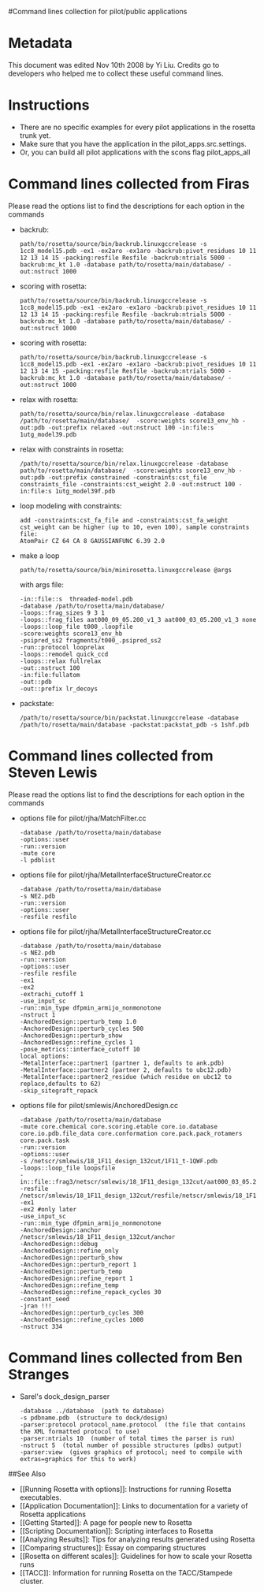 #Command lines collection for pilot/public applications

Metadata
========

This document was edited Nov 10th 2008 by Yi Liu. Credits go to developers who helped me to collect these useful command lines.

Instructions
============

-   There are no specific examples for every pilot applications in the rosetta trunk yet.
-   Make sure that you have the application in the pilot\_apps.src.settings.
-   Or, you can build all pilot applications with the scons flag pilot\_apps\_all

Command lines collected from Firas
==================================

Please read the options list to find the descriptions for each option in the commands

-   backrub:

    ```
    path/to/rosetta/source/bin/backrub.linuxgccrelease -s 1cc8_model15.pdb -ex1 -ex2aro -ex1aro -backrub:pivot_residues 10 11 12 13 14 15 -packing:resfile Resfile -backrub:ntrials 5000 -backrub:mc_kt 1.0 -database path/to/rosetta/main/database/ -out:nstruct 1000
    ```

-   scoring with rosetta:

    ```
    path/to/rosetta/source/bin/backrub.linuxgccrelease -s 1cc8_model15.pdb -ex1 -ex2aro -ex1aro -backrub:pivot_residues 10 11 12 13 14 15 -packing:resfile Resfile -backrub:ntrials 5000 -backrub:mc_kt 1.0 -database path/to/rosetta/main/database/ -out:nstruct 1000
    ```

-   scoring with rosetta:

    ```
    path/to/rosetta/source/bin/backrub.linuxgccrelease -s 1cc8_model15.pdb -ex1 -ex2aro -ex1aro -backrub:pivot_residues 10 11 12 13 14 15 -packing:resfile Resfile -backrub:ntrials 5000 -backrub:mc_kt 1.0 -database path/to/rosetta/main/database/ -out:nstruct 1000
    ```

-   relax with rosetta:

    ```
    path/to/rosetta/source/bin/relax.linuxgccrelease -database /path/to/rosetta/main/database/  -score:weights score13_env_hb -out:pdb -out:prefix relaxed -out:nstruct 100 -in:file:s 1utg_model39.pdb 
    ```

-   relax with constraints in rosetta:

    ```
    /path/to/rosetta/source/bin/relax.linuxgccrelease -database path/to/rosetta/main/database/  -score:weights score13_env_hb -out:pdb -out:prefix constrained -constraints:cst_file constraints_file -constraints:cst_weight 2.0 -out:nstruct 100 -in:file:s 1utg_model39f.pdb
    ```

-   loop modeling with constraints:

    ```
    add -constraints:cst_fa_file and -constraints:cst_fa_weight
    cst_weight can be higher (up to 10, even 100), sample constraints file:
    AtomPair CZ 64 CA 8 GAUSSIANFUNC 6.39 2.0
    ```

-   make a loop

    ```
    path/to/rosetta/source/bin/minirosetta.linuxgccrelease @args
    ```
    with args file:
    ```
    -in::file::s  threaded-model.pdb
    -database /path/to/rosetta/main/database/
    -loops::frag_sizes 9 3 1
    -loops::frag_files aat000_09_05.200_v1_3 aat000_03_05.200_v1_3 none
    -loops::loop_file t000_.loopfile
    -score:weights score13_env_hb
    -psipred_ss2 fragments/t000_.psipred_ss2
    -run::protocol looprelax
    -loops::remodel quick_ccd
    -loops::relax fullrelax
    -out::nstruct 100
    -in:file:fullatom
    -out::pdb
    -out::prefix lr_decoys
    ```

-   packstate:

    ```
    /path/to/rosetta/source/bin/packstat.linuxgccrelease -database /path/to/rosetta/main/database -packstat:packstat_pdb -s 1shf.pdb
    ```

Command lines collected from Steven Lewis
=========================================

Please read the options list to find the descriptions for each option in the commands

-   options file for pilot/rjha/MatchFilter.cc

    ```
    -database /path/to/rosetta/main/database
    -options::user
    -run::version
    -mute core
    -l pdblist
    ```

-   options file for pilot/rjha/MetalInterfaceStructureCreator.cc

    ```
    -database /path/to/rosetta/main/database
    -s NE2.pdb
    -run::version
    -options::user
    -resfile resfile
    ```

-   options file for pilot/rjha/MetalInterfaceStructureCreator.cc

    ```
    -database /path/to/rosetta/main/database
    -s NE2.pdb
    -run::version
    -options::user
    -resfile resfile
    -ex1
    -ex2
    -extrachi_cutoff 1
    -use_input_sc
    -run::min_type dfpmin_armijo_nonmonotone
    -nstruct 1
    -AnchoredDesign::perturb_temp 1.0
    -AnchoredDesign::perturb_cycles 500
    -AnchoredDesign::perturb_show
    -AnchoredDesign::refine_cycles 1
    -pose_metrics::interface_cutoff 10
    local options:
    -MetalInterface::partner1 (partner 1, defaults to ank.pdb)
    -MetalInterface::partner2 (partner 2, defaults to ubc12.pdb)
    -MetalInterface::partner2_residue (which residue on ubc12 to replace,defaults to 62)
    -skip_sitegraft_repack
    ```

-   options file for pilot/smlewis/AnchoredDesign.cc

    ```
    -database /path/to/rosetta/main/database
    -mute core.chemical core.scoring.etable core.io.database
    core.io.pdb.file_data core.conformation core.pack.pack_rotamers
    core.pack.task
    -run::version
    -options::user
    -s /netscr/smlewis/18_1F11_design_132cut/1F11_t-1QWF.pdb
    -loops::loop_file loopsfile
    -in::file::frag3/netscr/smlewis/18_1F11_design_132cut/aat000_03_05.200_v1_3.plusSH3.gz
    -resfile /netscr/smlewis/18_1F11_design_132cut/resfile/netscr/smlewis/18_1F11_design_132cut/resfile2
    -ex1
    -ex2 #only later
    -use_input_sc
    -run::min_type dfpmin_armijo_nonmonotone
    -AnchoredDesign::anchor /netscr/smlewis/18_1F11_design_132cut/anchor
    -AnchoredDesign::debug
    -AnchoredDesign::refine_only
    -AnchoredDesign::perturb_show
    -AnchoredDesign::perturb_report 1
    -AnchoredDesign::perturb_temp
    -AnchoredDesign::refine_report 1
    -AnchoredDesign::refine_temp
    -AnchoredDesign::refine_repack_cycles 30
    -constant_seed
    -jran !!!
    -AnchoredDesign::perturb_cycles 300
    -AnchoredDesign::refine_cycles 1000
    -nstruct 334
    ```

Command lines collected from Ben Stranges
=========================================

-   Sarel's dock\_design\_parser

    ```
    -database ../database  (path to database)
    -s pdbname.pdb  (structure to dock/design)
    -parser:protocol protocol_name.protocol  (the file that contains the XML formatted protocol to use)
    -parser:ntrials 10  (number of total times the parser is run)
    -nstruct 5  (total number of possible structures (pdbs) output)
    -parser:view  (gives graphics of protocol; need to compile with extras=graphics for this to work)
    ```

##See Also

* [[Running Rosetta with options]]: Instructions for running Rosetta executables.
* [[Application Documentation]]: Links to documentation for a variety of Rosetta applications
* [[Getting Started]]: A page for people new to Rosetta
* [[Scripting Documentation]]: Scripting interfaces to Rosetta
* [[Analyzing Results]]: Tips for analyzing results generated using Rosetta
* [[Comparing structures]]: Essay on comparing structures
* [[Rosetta on different scales]]: Guidelines for how to scale your Rosetta runs
* [[TACC]]: Information for running Rosetta on the TACC/Stampede cluster.

